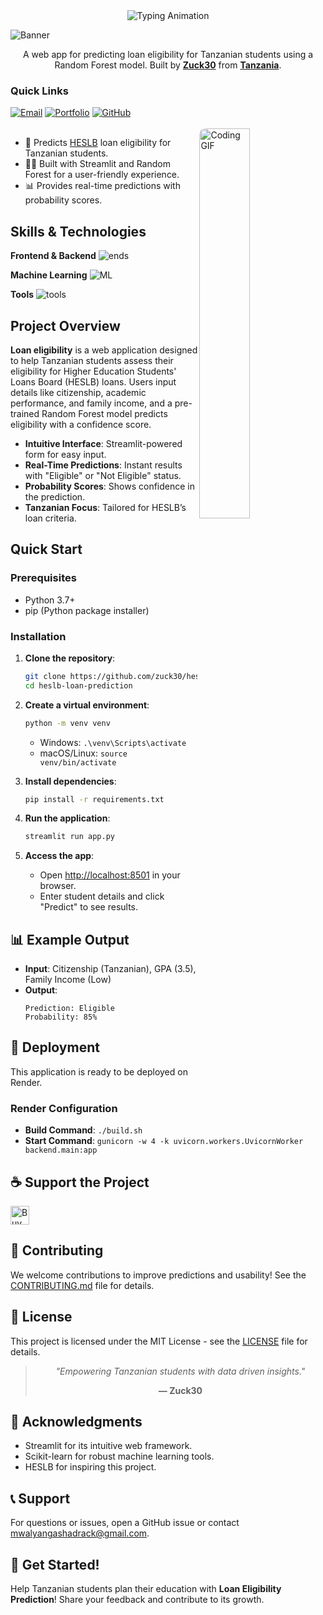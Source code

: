 <div align="center">
  <img src="https://readme-typing-svg.demolab.com?font=Fira+Code&weight=600&size=30&duration=4000&pause=1000&color=43CEA2&center=true&vCenter=true&width=500&height=70&lines=Loan+Eligibility;Random+Forest+Model;Built+by+Zuck30" alt="Typing Animation" />
</div>

![Banner](https://capsule-render.vercel.app/api?type=venom&height=200&color=0:43cea2,100:185a9d&text=%20Loan%20Eligibility%20Prediction&textBg=false&desc=(Tanzania)&descAlign=79&fontAlign=50&descAlignY=70&fontColor=f7f5f5)

<p align="center">A web app for predicting loan eligibility for Tanzanian students using a Random Forest model. Built by <strong><a href="https://github.com/zuck30">Zuck30</a></strong> from <strong><a href="https://www.google.com/travel/things-to-do?dest_src=ut&dest_mid=%2Fm%2F0htfv">Tanzania</a></strong>.</p>

<h3>Quick Links</h3>
<div align="left">
    <a href="mailto:mwalyangashadrack@gmail.com"><img src="https://img.shields.io/badge/Mail%20me-30302f?style=flat-square&logo=gmail" alt="Email"></a>
    <a href="https://sheddysilicon.netlify.app"><img src="https://img.shields.io/badge/Portfolio-30302f?style=flat-square&logo=firefox" alt="Portfolio"></a>
    <a href="https://github.com/zuck30/loan-eligibility"><img src="https://img.shields.io/badge/Repository-30302f?style=flat-square&logo=github" alt="GitHub"></a>
</div>

<br>
<a href="https://github.com/zuck30/loan-eligibility"> <img src="https://media.giphy.com/media/L1R1tvI9svkIWwpVYr/giphy.gif" width="40%" align="right" style="border-radius:10px; animation: float 6s ease-in-out infinite;" alt="Coding GIF">
</a>

<ul>
    <li>🔭 Predicts <a href="https://www.heslb.go.tz">HESLB</a> loan eligibility for Tanzanian students.</li>
    <li>👨‍💻 Built with Streamlit and Random Forest for a user-friendly experience.</li>
    <li>📊 Provides real-time predictions with probability scores.</li>
</ul>

<h2 id="skills">Skills & Technologies</h2>

**Frontend & Backend**
![ends](https://skillicons.dev/icons?i=js,css,html,python&perline=10)

**Machine Learning**
![ML](https://skillicons.dev/icons?i=scikitlearn&perline=10)

**Tools**
![tools](https://skillicons.dev/icons?i=git,github,vscode,coffeescript&perline=10)

<h2>Project Overview</h2>

**Loan eligibility** is a web application designed to help Tanzanian students assess their eligibility for Higher Education Students' Loans Board (HESLB) loans. Users input details like citizenship, academic performance, and family income, and a pre-trained Random Forest model predicts eligibility with a confidence score.

- **Intuitive Interface**: Streamlit-powered form for easy input.
- **Real-Time Predictions**: Instant results with "Eligible" or "Not Eligible" status.
- **Probability Scores**: Shows confidence in the prediction.
- **Tanzanian Focus**: Tailored for HESLB’s loan criteria.

<h2>Quick Start</h2>

### Prerequisites
- Python 3.7+
- pip (Python package installer)

### Installation
1. **Clone the repository**:
   ```bash
   git clone https://github.com/zuck30/heslb-loan-prediction.git
   cd heslb-loan-prediction
   ```

2. **Create a virtual environment**:
   ```bash
   python -m venv venv
   ```
   - Windows: `.\venv\Scripts\activate`
   - macOS/Linux: `source venv/bin/activate`

3. **Install dependencies**:
   ```bash
   pip install -r requirements.txt
   ```

4. **Run the application**:
   ```bash
   streamlit run app.py
   ```

5. **Access the app**:
   - Open [http://localhost:8501](http://localhost:8501) in your browser.
   - Enter student details and click "Predict" to see results.

<h2>📊 Example Output</h2>

- **Input**: Citizenship (Tanzanian), GPA (3.5), Family Income (Low)
- **Output**: 
  ```
  Prediction: Eligible
  Probability: 85%
  ```

<h2>🚀 Deployment</h2>

This application is ready to be deployed on Render.

### Render Configuration

-   **Build Command**: `./build.sh`
-   **Start Command**: `gunicorn -w 4 -k uvicorn.workers.UvicornWorker backend.main:app`


<h2>☕️ Support the Project</h2>
<p>
    <a href="https://www.buymeacoffee.com/zuck30" target="_blank"><img src="https://cdn.buymeacoffee.com/buttons/v2/default-red.png" alt="Buy Me A Coffee" height="30px"></a>
</p>

<h2>🤝 Contributing</h2>

We welcome contributions to improve predictions and usability! See the [CONTRIBUTING.md](CONTRIBUTING.md) file for details.

<h2>📄 License</h2>

This project is licensed under the MIT License - see the [LICENSE](LICENSE) file for details.

<div align="center">
<blockquote>
<p><em>"Empowering Tanzanian students with data driven insights."</em></p>
<p><strong>— Zuck30</strong></p>
</blockquote>
</div>

<h2>🙏 Acknowledgments</h2>

- Streamlit for its intuitive web framework.
- Scikit-learn for robust machine learning tools.
- HESLB for inspiring this project.

<h2>📞 Support</h2>

For questions or issues, open a GitHub issue or contact [mwalyangashadrack@gmail.com](mailto:mwalyangashadrack@gmail.com).

<h2>🎉 Get Started!</h2>

Help Tanzanian students plan their education with **Loan Eligibility Prediction**! Share your feedback and contribute to its growth. 